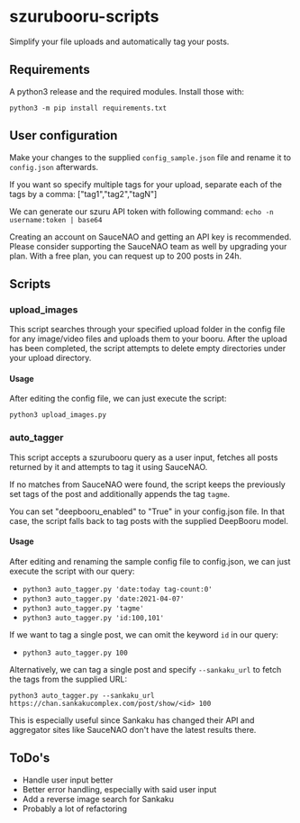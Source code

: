 # szurubooru-scripts
Simplify your file uploads and automatically tag your posts.

## Requirements

A python3 release and the required modules. Install those with:

`python3 -m pip install requirements.txt`

## User configuration
Make your changes to the supplied `config_sample.json` file and rename it to `config.json` afterwards.

If you want so specify multiple tags for your upload, separate each of the tags by a comma: ["tag1","tag2","tagN"]

We can generate our szuru API token with following command:
`echo -n username:token | base64`

Creating an account on SauceNAO and getting an API key is recommended.
Please consider supporting the SauceNAO team as well by upgrading your plan.
With a free plan, you can request up to 200 posts in 24h.

## Scripts

### upload_images
This script searches through your specified upload folder in the config file for any image/video files and uploads them to your booru.
After the upload has been completed, the script attempts to delete empty directories under your upload directory.

#### Usage
After editing the config file, we can just execute the script:

`python3 upload_images.py`

### auto_tagger
This script accepts a szurubooru query as a user input, fetches all posts returned by it and attempts to tag it using SauceNAO.

If no matches from SauceNAO were found, the script keeps the previously set tags of the post and additionally appends the tag `tagme`.

You can set "deepbooru_enabled" to "True" in your config.json file. In that case, the script falls back to tag posts with the supplied DeepBooru model.

#### Usage
After editing and renaming the sample config file to config.json, we can just execute the script with our query:

* `python3 auto_tagger.py 'date:today tag-count:0'`
* `python3 auto_tagger.py 'date:2021-04-07'`
* `python3 auto_tagger.py 'tagme'`
* `python3 auto_tagger.py 'id:100,101'`

If we want to tag a single post, we can omit the keyword `id` in our query:

* `python3 auto_tagger.py 100`

Alternatively, we can tag a single post and specify `--sankaku_url` to fetch the tags from the supplied URL:

`python3 auto_tagger.py --sankaku_url https://chan.sankakucomplex.com/post/show/<id> 100`

This is especially useful since Sankaku has changed their API and aggregator sites like SauceNAO don't have the latest results there.

## ToDo's
* Handle user input better
* Better error handling, especially with said user input
* Add a reverse image search for Sankaku
* Probably a lot of refactoring
